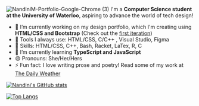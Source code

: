 ![NandiniM-Portfolio-Google-Chrome (3)](https://user-images.githubusercontent.com/90271211/135972918-794958cf-974d-4d91-b155-d5fea3fb6586.gif)
I'm a **Computer Science student at the University of Waterloo**, aspiring to advance the world of tech design!

- 👯 I’m currently working on my design portfolio, which I'm creating using **HTML/CSS and Bootstrap** (Check out the [first iteration](https://github.com/NandiniMeh/design_portfolio_iteration01))
- 💬 Tools I always use: HTML/CSS, C/C++ , Visual Studio, Figma
- 🔭 Skills: HTML/CSS, C++, Bash, Racket, LaTex, R, C
- 🌱 I’m currently learning **TypeScript and JavaScript**
- 😄 Pronouns: She/Her/Hers
- ⚡ Fun fact: I love writing prose and poetry! Read some of my work at [The Daily Weather](https://nandinimehrotra14.wixsite.com/dailyweather)

<!--
**NandiniMeh/NandiniMeh** is a ✨ _special_ ✨ repository because its `README.md` (this file) appears on your GitHub profile.

Here are some ideas to get you started:

- 🔭 I’m currently working on ...
- 🌱 I’m currently learning ...
- 👯 I’m looking to collaborate on ...
- 🤔 I’m looking for help with ...
- 💬 Ask me about ...
- 📫 How to reach me: ...
- 😄 Pronouns: ...
- ⚡ Fun fact: ...
-->


[![Nandini's GitHub stats](https://github-readme-stats.vercel.app/api?username=NandiniMeh&theme=radical&show_icons=true&hide=issues,contribs)](https://github.com/anuraghazra/github-readme-stats)

[![Top Langs](https://github-readme-stats.vercel.app/api/top-langs/?username=NandiniMeh&layout=compact&theme=radical)](https://github.com/anuraghazra/github-readme-stats)

